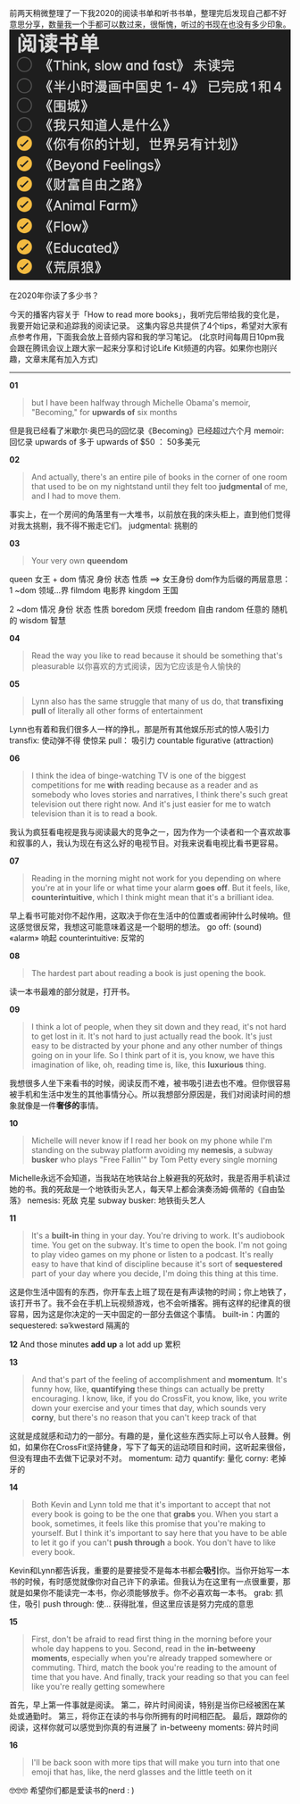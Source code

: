 前两天稍微整理了一下我2020的阅读书单和听书书单，整理完后发现自己都不好意思分享，数量我一个手都可以数过来，很惭愧，听过的书现在也没有多少印象。
![2020阅读书单](./_image/2021-01-03-15-29-45.png)

在2020年你读了多少书？

今天的播客内容关于「How to read more books」，我听完后带给我的变化是，我要开始记录和追踪我的阅读记录。 这集内容总共提供了4个tips，希望对大家有点参考作用，下面我会放上音频内容和我的学习笔记。
(北京时间每周日10pm我会跟在腾讯会议上跟大家一起来分享和讨论Life Kit频道的内容。如果你也刚兴趣，文章末尾有加入方式)

- - - - - 
**01**
> but I have been halfway through Michelle Obama's memoir, "Becoming," for **upwards of** six months

但是我已经看了米歇尔·奥巴马的回忆录《Becoming》已经超过六个月
memoir: 回忆录
upwards of 多于
upwards of $50 ： 50多美元

**02**
>And actually, there's an entire pile of books in the corner of one room that used to be on my nightstand until they felt too **judgmental** of me, and I had to move them.

事实上，在一个房间的角落里有一大堆书，以前放在我的床头柜上，直到他们觉得对我太挑剔，我不得不搬走它们。
judgmental: 挑剔的

**03**
>Your very own **queendom**

queen 女王 + dom 情况 身份 状态 性质 ==> 女王身份
dom作为后缀的两层意思：
1 ~dom 领域…界
filmdom  电影界
kingdom 王国

2 ~dom 情况 身份 状态 性质
boredom 厌烦
freedom 自由
random 任意的 随机的
wisdom 智慧

**04**
>Read the way you like to read because it should be something that's pleasurable
以你喜欢的方式阅读，因为它应该是令人愉快的

**05**
>Lynn also has the same struggle that many of us do, that **transfixing** **pull** of literally all other forms of entertainment

Lynn也有着和我们很多人一样的挣扎，那是所有其他娱乐形式的惊人吸引力
transfix: 使动弹不得 使惊呆 
pull： 吸引力   countable figurative (attraction) 

**06**
>I think the idea of binge-watching TV is one of the biggest competitions for me **with** reading because as a reader and as somebody who loves stories and narratives, I think there's such great television out there right now. And it's just easier for me to watch television than it is to read a book.

我认为疯狂看电视是我与阅读最大的竞争之一，因为作为一个读者和一个喜欢故事和叙事的人，我认为现在有这么好的电视节目。对我来说看电视比看书更容易。

**07**
>Reading in the morning might not work for you depending on where you're at in your life or what time your alarm **goes off**. But it feels, like, **counterintuitive**, which I think might mean that it's a brilliant idea.

早上看书可能对你不起作用，这取决于你在生活中的位置或者闹钟什么时候响。但这感觉很反常，我想这可能意味着这是一个聪明的想法。
 go off: (sound) «alarm» 响起
counterintuitive: 反常的

**08**
>The hardest part about reading a book is just opening the book.

读一本书最难的部分就是，打开书。

**09**
>I think a lot of people, when they sit down and they read, it's not hard to get lost in it. It's not hard to just actually read the book. It's just easy to be distracted by your phone and any other number of things going on in your life. So I think part of it is, you know, we have this imagination of like, oh, reading time is, like, this **luxurious** thing.

我想很多人坐下来看书的时候，阅读反而不难，被书吸引进去也不难。但你很容易被手机和生活中发生的其他事情分心。所以我想部分原因是，我们对阅读时间的想象就像是一件**奢侈的**事情。

**10**
>Michelle will never know if I read her book on my phone while I'm standing on the subway platform avoiding my **nemesis**, a subway **busker** who plays "Free Fallin'" by Tom Petty every single morning

Michelle永远不会知道，当我站在地铁站台上躲避我的死敌时，我是否用手机读过她的书。我的死敌是一个地铁街头艺人，每天早上都会演奏汤姆·佩蒂的《自由坠落》
nemesis: 死敌 克星
subway busker: 地铁街头艺人

**11**
>It's a **built-in** thing in your day. You're driving to work. It's audiobook time. You get on the subway. It's time to open the book. I'm not going to play video games on my phone or listen to a podcast. It's really easy to have that kind of discipline because it's sort of **sequestered** part of your day where you decide, I'm doing this thing at this time.

这是你生活中固有的东西，你开车去上班了现在是有声读物的时间；你上地铁了，该打开书了。我不会在手机上玩视频游戏，也不会听播客。拥有这样的纪律真的很容易，因为这是你决定的一天中固定的一部分去做这个事情。
built-in：内置的
sequestered:  səˈkwestərd 隔离的

**12**
And those minutes **add up** a lot
add up 累积

**13**
>And that's part of the feeling of accomplishment and **momentum**. It's funny how, like, **quantifying** these things can actually be pretty encouraging. I know, like, if you do CrossFit, you know, like, you write down your exercise and your times that day, which sounds very **corny**, but there's no reason that you can't keep track of that

这就是成就感和动力的一部分。有趣的是，量化这些东西实际上可以令人鼓舞。例如，如果你在CrossFit坚持健身，写下了每天的运动项目和时间，这听起来很俗，但没有理由不去做下记录对不对。
momentum: 动力
quantify: 量化
corny: 老掉牙的

**14**
>Both Kevin and Lynn told me that it's important to accept that not every book is going to be the one that **grabs** you. 
When you start a book, sometimes, it feels like this promise that you're making to yourself. But I think it's important to say here that you have to be able to let it go if you can't **push through** a book. You don't have to like every book.

Kevin和Lynn都告诉我，重要的是要接受不是每本书都会**吸引**你。当你开始写一本书的时候，有时感觉就像你对自己许下的承诺。但我认为在这里有一点很重要，那就是如果你不能读完一本书，你必须能够放手。你不必喜欢每一本书。
grab: 抓住，吸引
push through:  使... 获得批准，但这里应该是努力完成的意思

**15**
>First, don't be afraid to read first thing in the morning before your whole day happens to you. 
>Second, read in the **in-betweeny moments**, especially when you're already trapped somewhere or commuting. 
>Third, match the book you're reading to the amount of time that you have. 
>And finally, track your reading so that you can feel like you're really getting somewhere

首先，早上第一件事就是阅读。
第二，碎片时间阅读，特别是当你已经被困在某处或通勤时。
第三，将你正在读的书与你所拥有的时间相匹配。
最后，跟踪你的阅读，这样你就可以感觉到你真的有进展了
in-betweeny moments: 碎片时间 

**16**
>I'll be back soon with more tips that will make you turn into that one emoji that has, like, the nerd glasses and the little teeth on it

🤓🤓🤓 希望你们都是爱读书的nerd : )
